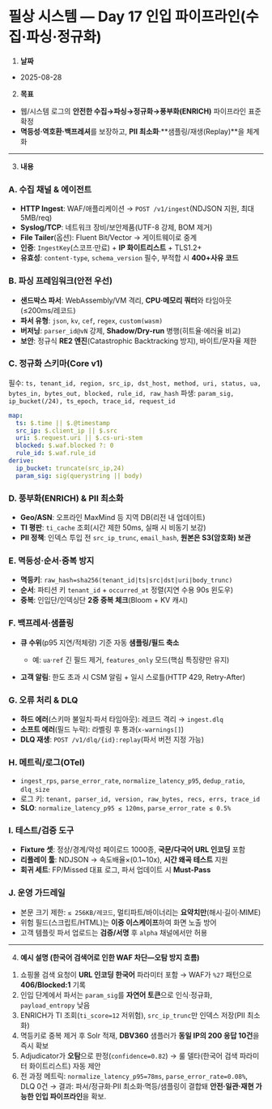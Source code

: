 # 필상 시스템 — Day 17 인입 파이프라인(수집·파싱·정규화)

1. **날짜**

* 2025-08-28

2. **목표**

* 웹/시스템 로그의 **안전한 수집→파싱→정규화→풍부화(ENRICH)** 파이프라인 표준 확정
* **멱등성·역호환·백프레셔**를 보장하고, **PII 최소화**·**샘플링/재생(Replay)**을 체계화

---

3. **내용**

### A. 수집 채널 & 에이전트

* **HTTP Ingest**: WAF/애플리케이션 → `POST /v1/ingest`(NDJSON 지원, 최대 5MB/req)
* **Syslog/TCP**: 네트워크 장비/보안제품(UTF-8 강제, BOM 제거)
* **File Tailer**(옵션): Fluent Bit/Vector → 게이트웨이로 중계
* **인증**: `IngestKey`(스코프·만료) + **IP 화이트리스트** + TLS1.2+
* **유효성**: `content-type`, `schema_version` 필수, 부적합 시 **400+사유 코드**

### B. 파싱 프레임워크(안전 우선)

* **샌드박스 파서**: WebAssembly/VM 격리, **CPU·메모리 쿼터**와 타임아웃(≤200ms/레코드)
* **파서 유형**: `json`, `kv`, `cef`, `regex`, `custom(wasm)`
* **버저닝**: `parser_id@vN` 강제, **Shadow/Dry-run** 병행(히트율·에러율 비교)
* **보안**: 정규식 **RE2 엔진**(Catastrophic Backtracking 방지), 바이트/문자율 제한

### C. 정규화 스키마(Core v1)

필수: `ts, tenant_id, region, src_ip, dst_host, method, uri, status, ua, bytes_in, bytes_out, blocked, rule_id, raw_hash`
파생: `param_sig, ip_bucket(/24), ts_epoch, trace_id, request_id`

```yaml
map:
  ts: $.time || $.@timestamp
  src_ip: $.client_ip || $.src
  uri: $.request.uri || $.cs-uri-stem
  blocked: $.waf.blocked ?: 0
  rule_id: $.waf.rule_id
derive:
  ip_bucket: truncate(src_ip,24)
  param_sig: sig(querystring || body)
```

### D. 풍부화(ENRICH) & PII 최소화

* **Geo/ASN**: 오프라인 MaxMind 등 지역 DB(리전 내 업데이트)
* **TI 평판**: `ti_cache` 조회(시간 제한 50ms, 실패 시 비동기 보강)
* **PII 정책**: 인덱스 투입 전 `src_ip_trunc`, `email_hash`, **원본은 S3(암호화) 보관**

### E. 멱등성·순서·중복 방지

* **멱등키**: `raw_hash=sha256(tenant_id|ts|src|dst|uri|body_trunc)`
* **순서**: 파티션 키 `tenant_id` + `occurred_at` 정렬(지연 수용 90s 윈도우)
* **중복**: 인입단/인덱싱단 **2중 중복 체크**(Bloom + KV 캐시)

### F. 백프레셔·샘플링

* **큐 수위**(p95 지연/적체량) 기준 자동 **샘플링/필드 축소**

  * 예: `ua`·`ref` 긴 필드 제거, `features_only` 모드(핵심 특징량만 유지)
* **고객 알림**: 한도 초과 시 CSM 알림 + 일시 스로틀(HTTP 429, Retry-After)

### G. 오류 처리 & DLQ

* **하드 에러**(스키마 불일치·파서 타임아웃): 레코드 격리 → `ingest.dlq`
* **소프트 에러**(필드 누락): 라벨링 후 통과(`x-warnings[]`)
* **DLQ 재생**: `POST /v1/dlq/{id}:replay`(파서 버전 지정 가능)

### H. 메트릭/로그(OTel)

* `ingest_rps`, `parse_error_rate`, `normalize_latency_p95`, `dedup_ratio`, `dlq_size`
* 로그 키: `tenant, parser_id, version, raw_bytes, recs, errs, trace_id`
* **SLO**: `normalize_latency_p95 ≤ 120ms`, `parse_error_rate ≤ 0.5%`

### I. 테스트/검증 도구

* **Fixture 셋**: 정상/경계/악성 페이로드 1000종, **국문/다국어 URL 인코딩** 포함
* **리플레이 툴**: NDJSON → 속도배율×(0.1~10x), **시간 왜곡 테스트** 지원
* **회귀 세트**: FP/Missed 대표 로그, 파서 업데이트 시 **Must-Pass**

### J. 운영 가드레일

* 본문 크기 제한: `≤ 256KB/레코드`, 멀티파트/바이너리는 **요약치만**(해시·길이·MIME)
* 위험 필드(스크립트/HTML)는 **이중 이스케이프**하여 화면 노출 방어
* 고객 템플릿 파서 업로드는 **검증/서명** 후 `alpha` 채널에서만 허용

---

4. **예시 설명 (한국어 검색어로 인한 WAF 차단—오탐 방지 흐름)**

1) 쇼핑몰 검색 요청이 **URL 인코딩 한국어** 파라미터 포함 → WAF가 `%27` 패턴으로 **406/Blocked:1** 기록
2) 인입 단계에서 파서는 `param_sig`를 **자연어 토큰**으로 인식·정규화, `payload_entropy` 낮음
3) ENRICH가 TI 조회(`ti_score=12` 저위험), `src_ip_trunc`만 인덱스 저장(PII 최소화)
4) 멱등키로 중복 제거 후 Solr 적재, **DBV360** 샘플러가 **동일 IP의 200 응답 10건**을 즉시 확보
5) Adjudicator가 **오탐**으로 판정(`confidence=0.82`) → 룰 델타(한국어 검색 파라미터 화이트리스트) 자동 제안
6) 전 과정 메트릭: `normalize_latency_p95=78ms`, `parse_error_rate=0.08%`, DLQ 0건
   → 결과: 파서/정규화·PII 최소화·멱등/샘플링이 결합돼 **안전·일관·재현 가능한 인입 파이프라인**을 확보.
